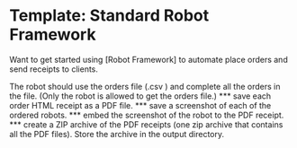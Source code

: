 # Template: Standard Robot Framework

Want to get started using [Robot Framework] to automate place orders and send receipts to clients.

The robot should use the orders file (.csv ) and complete all the orders in the file. (Only the robot is allowed to get the orders file.)
      *** save each order HTML receipt as a PDF file.
      *** save a screenshot of each of the ordered robots.
      *** embed the screenshot of the robot to the PDF receipt.
      *** create a ZIP archive of the PDF receipts (one zip archive that contains all the PDF files). Store the archive in the output directory.


